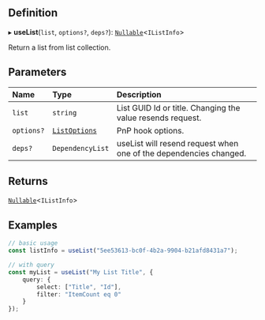 
## Definition

▸ **useList**(`list`, `options?`, `deps?`): [`Nullable`](../Types/NullableT.md)<`IListInfo`\>

Return a list from list collection.

## Parameters

| Name | Type | Description |
| :------ | :------ | :------ |
| `list` | `string` | List GUID Id or title. Changing the value resends request. |
| `options?` | [`ListOptions`](../Interfaces/ListOptions.md) | PnP hook options. |
| `deps?` | `DependencyList` | useList will resend request when one of the dependencies changed. |

## Returns

[`Nullable`](../Types/NullableT.md)<`IListInfo`\>

## Examples

```typescript
// basic usage
const listInfo = useList("5ee53613-bc0f-4b2a-9904-b21afd8431a7");

// with query
const myList = useList("My List Title", {
	query: {
		select: ["Title", "Id"],
		filter: "ItemCount eq 0"
	}
});
```